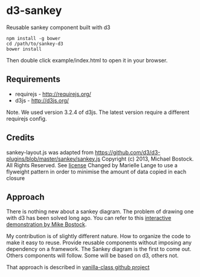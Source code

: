 d3-sankey
=========

Reusable sankey component built with d3

    npm install -g bower
    cd /path/to/sankey-d3
    bower install

Then double click example/index.html to open it in your browser.

Requirements
-------
* requirejs - http://requirejs.org/
* d3js - http://d3js.org/

Note. We used version 3.2.4 of d3js. The latest version require a different requirejs config. 

Credits
-------

sankey-layout.js was adapted from https://github.com/d3/d3-plugins/blob/master/sankey/sankey.js
Copyright (c) 2013, Michael Bostock. All Rights Reserved. See [license](https://github.com/d3/d3-plugins/blob/master/LICENSE)
Changed by Marielle Lange to use a flyweight pattern in order to minimise the amount of data copied in each closure


Approach
---------

There is nothing new about a sankey diagram. The problem of drawing one with d3 has been solved long ago. You can refer to this [interactive demonstration by Mike Bostock](http://bost.ocks.org/mike/sankey/).

My contribution is of slightly different nature. How to organize the code to make it easy to reuse. Provide reusable components without imposing any dependency on a framework. The Sankey diagram is the first to come out. Others components will follow. Some will be based on d3, others not. 

That approach is described in [vanilla-class github project](https://github.com/widged/vanilla-class)

